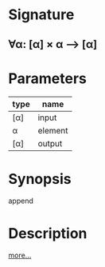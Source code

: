 # Signature
## ∀α: [α] × α ⟶ [α]

# Parameters

| type | name |
|------|------|
|[α]|input|
|α|element|
|[α]|output|

# Synopsis
append

# Description

[more...](https://en.wikipedia.org/wiki/Array_data_structure)